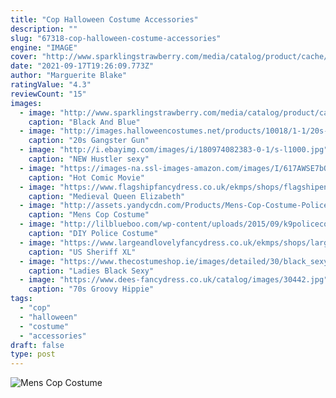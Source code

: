 ```yaml
---
title: "Cop Halloween Costume Accessories"
description: ""
slug: "67318-cop-halloween-costume-accessories"
engine: "IMAGE"
cover: "http://www.sparklingstrawberry.com/media/catalog/product/cache/1/image/650x/040ec09b1e35df139433887a97daa66f/i/m/image_image_m2237_4__38207.jpg"
date: "2021-09-17T19:26:09.773Z"
author: "Marguerite Blake"
ratingValue: "4.3"
reviewCount: "15"
images:
  - image: "http://www.sparklingstrawberry.com/media/catalog/product/cache/1/image/650x/040ec09b1e35df139433887a97daa66f/i/m/image_image_m2237_4__38207.jpg"
    caption: "Black And Blue"
  - image: "http://images.halloweencostumes.net/products/10018/1-1/20s-gangster-gun-holster.jpg"
    caption: "20s Gangster Gun"
  - image: "http://i.ebayimg.com/images/i/180974082383-0-1/s-l1000.jpg"
    caption: "NEW Hustler sexy"
  - image: "https://images-na.ssl-images-amazon.com/images/I/617AWSE7bQL.jpg"
    caption: "Hot Comic Movie"
  - image: "https://www.flagshipfancydress.co.uk/ekmps/shops/flagshipenterp/images/medieval-queen-elizabeth-costume-447-p.jpg"
    caption: "Medieval Queen Elizabeth"
  - image: "http://assets.yandycdn.com/Products/Mens-Cop-Costume-Police-Costume-83122-2.jpg"
    caption: "Mens Cop Costume"
  - image: "http://lilblueboo.com/wp-content/uploads/2015/09/k9policecostume36-512x768.jpg"
    caption: "DIY Police Costume"
  - image: "https://www.largeandlovelyfancydress.co.uk/ekmps/shops/largeand/images/us-sheriff-costume-em3211--3690-p.jpg"
    caption: "US Sheriff XL"
  - image: "https://www.thecostumeshop.ie/images/detailed/30/black_sexy_cop.jpg"
    caption: "Ladies Black Sexy"
  - image: "https://www.dees-fancydress.co.uk/catalog/images/30442.jpg"
    caption: "70s Groovy Hippie"
tags:
  - "cop"
  - "halloween"
  - "costume"
  - "accessories"
draft: false
type: post
---
```



![Mens Cop Costume](http://assets.yandycdn.com/Products/Mens-Cop-Costume-Police-Costume-83122-2.jpg "Mens Cop Costume")


<!--inArticleAds-->

<!--galleryOne-->


<!--inArticleAds-->

<!--galleryTwo-->


<!--galleryThree-->

